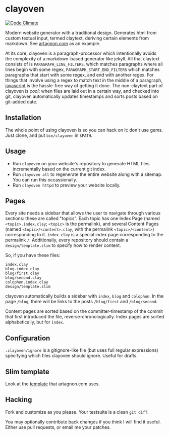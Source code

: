 # clayoven

[![Code Climate](https://codeclimate.com/github/artagnon/clayoven.png)](https://codeclimate.com/github/artagnon/clayoven)

Modern website generator with a traditional design. Generates html from custom textual input, termed claytext, deriving certain elements from markdown. See [artagnon.com](https://artagnon.com) as an example.

At its core, clayoven is a paragraph-processor which intentionally avoids the complexity of a markdown-based generator like jekyll. All that claytext consists of is `PARAGRAPH_LINE_FILTERS`, which matches paragraphs where all lines begin with some regex, `PARAGRAPH_START_END_FILTERS` which matches paragraphs that start with some regex, and end with another regex. For things that involve using a regex to match text in the middle of a paragraph, [javascript](https://github.com/artagnon/artagnon.com/blob/master/design/claytext.js) is the hassle-free way of getting it done. The non-claytext part of clayoven is _cool_: when files are laid out in a certain way, and checked into git, clayoven automatically updates timestamps and sorts posts based on git-added date.

## Installation

The whole point of using clayoven is so you can hack on it: don't use gems. Just clone, and put `bin/clayoven` in `$PATH`.

## Usage

* Run `clayoven` on your website's repository to generate HTML files incrementally based on the current git index.
* Run `clayoven all` to regenerate the entire website along with a sitemap. You can run this occassionally.
* Run `clayoven httpd` to preview your website locally.

## Pages

Every site needs a sidebar that allows the user to navigate through various sections: these are called "topics". Each topic has one Index Page (named `<topic>.index.clay`; `<topic>` is the permalink), and several Content Pages (named `<topic>/<content>.clay`, with the permalink `<topic>/<content>`) corresponding to it. `index.clay` is a special index page corresponding to the permalink `/`. Additionally, every repository should contain a `design/template.slim` to specify how to render content.

So, if you have these files:

    index.clay
    blog.index.clay
    blog/first.clay
    blog/second.clay
    colophon.index.clay
    design/template.slim

clayoven automatically builds a sidebar with `index`, `blog` and `colophon`. In the page `/blog`, there will be links to the posts `/blog/first` and `/blog/second`.

Content pages are sorted based on the committer-timestamp of the commit that first introduced the file, reverse-chronologically. Index pages are sorted alphabetically, but for `index`.

## Configuration

`.clayoven/ignore` is a gitignore-like file (but uses full regular expressions) specifying which files clayoven should ignore. Useful for drafts.

## Slim template

Look at the [template](https://github.com/artagnon/artagnon.com/blob/master/design/template.slim) that artagnon.com uses.

## Hacking

Fork and customize as you please. Your testsuite is a clean `git diff`.

You may optionally contribute back changes if you think I will find it useful. Either use pull requests, or email me your patches.
